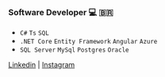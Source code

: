 
### Software Developer 💻 🇧🇷

- `C#` `Ts` `SQL`
- `.NET Core` `Entity Framework` `Angular` `Azure`
- `SQL Server` `MySql` `Postgres` `Oracle`

[Linkedin](https://www.linkedin.com/in/joaootaviofarias) | [Instagram](https://www.instagram.com/joaootaviodf)

